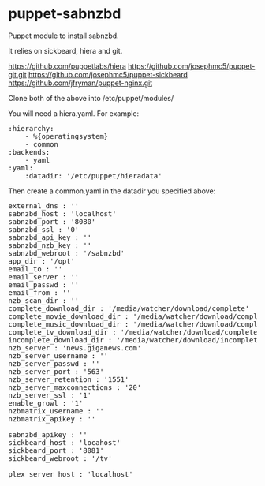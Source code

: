 puppet-sabnzbd
==============
Puppet module to install sabnzbd.

It relies on sickbeard, hiera and git.

https://github.com/puppetlabs/hiera
https://github.com/josephmc5/puppet-git.git
https://github.com/josephmc5/puppet-sickbeard
https://github.com/jfryman/puppet-nginx.git

Clone both of the above into /etc/puppet/modules/

You will need a hiera.yaml. For example:
<pre>
:hierarchy:
    - %{operatingsystem}
    - common
:backends:
    - yaml
:yaml:
    :datadir: '/etc/puppet/hieradata'
</pre>

Then create a common.yaml in the datadir you specified above:
<pre>
external_dns : ''                                        
sabnzbd_host : 'localhost'
sabnzbd_port : '8080'
sabnzbd_ssl : '0' 
sabnzbd_api_key : ''
sabnzbd_nzb_key : ''
sabnzbd_webroot : '/sabnzbd'
app_dir : '/opt'
email_to : ''
email_server : ''
email_passwd : ''
email_from : ''
nzb_scan_dir : ''
complete_download_dir : '/media/watcher/download/complete'
complete_movie_download_dir : '/media/watcher/download/complete/movies'
complete_music_download_dir : '/media/watcher/download/complete/music'
complete_tv_download_dir : '/media/watcher/download/complete/music'
incomplete_download_dir : '/media/watcher/download/incomplete'
nzb_server : 'news.giganews.com'
nzb_server_username : ''
nzb_server_passwd : ''
nzb_server_port : '563'
nzb_server_retention : '1551'
nzb_server_maxconnections : '20'
nzb_server_ssl : '1' 
enable_growl : '1' 
nzbmatrix_username : ''
nzbmatrix_apikey : ''

sabnzbd_apikey : ''
sickbeard_host : 'locahost'
sickbeard_port : '8081'
sickbeard_webroot : '/tv'

plex_server_host : 'localhost'
</pre>